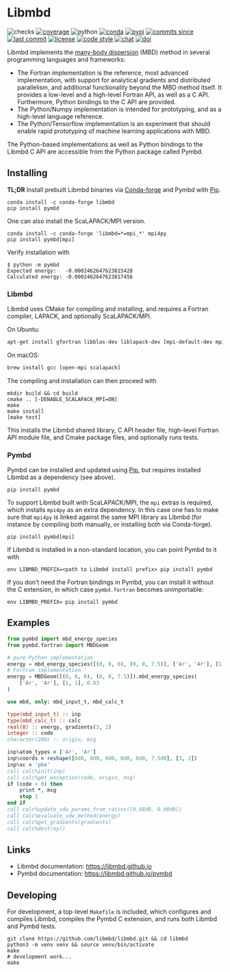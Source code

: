 # Libmbd

![checks](https://img.shields.io/github/checks-status/libmbd/libmbd/master.svg)
[![coverage](https://img.shields.io/codecov/c/github/libmbd/libmbd.svg)](https://codecov.io/gh/libmbd/libmbd)
![python](https://img.shields.io/pypi/pyversions/pymbd.svg)
[![conda](https://img.shields.io/conda/vn/conda-forge/libmbd.svg)](https://anaconda.org/conda-forge/libmbd)
[![pypi](https://img.shields.io/pypi/v/pymbd.svg)](https://pypi.org/project/pymbd/)
[![commits since](https://img.shields.io/github/commits-since/libmbd/libmbd/latest.svg)](https://github.com/libmbd/libmbd/releases)
[![last commit](https://img.shields.io/github/last-commit/libmbd/libmbd.svg)](https://github.com/libmbd/libmbd/commits/master)
[![license](https://img.shields.io/github/license/libmbd/libmbd.svg)](https://github.com/libmbd/libmbd/blob/master/LICENSE)
[![code style](https://img.shields.io/badge/code%20style-black-202020.svg)](https://github.com/ambv/black)
[![chat](https://img.shields.io/gitter/room/libmbd/community)](https://gitter.im/libmbd/community)
[![doi](https://img.shields.io/badge/doi-10.5281%2Fzenodo.594879-blue)](http://doi.org/10.5281/zenodo.594879)

Libmbd implements the [many-body dispersion](http://dx.doi.org/10.1063/1.4865104) (MBD) method in several programming languages and frameworks:

- The Fortran implementation is the reference, most advanced implementation, with support for analytical gradients and distributed parallelism, and additional functionality beyond the MBD method itself. It provides a low-level and a high-level Fortran API, as well as a C API. Furthermore, Python bindings to the C API are provided.
- The Python/Numpy implementation is intended for prototyping, and as a high-level language reference.
- The Python/Tensorflow implementation is an experiment that should enable rapid prototyping of machine learning applications with MBD.

The Python-based implementations as well as Python bindings to the Libmbd C API are accessible from the Python package called Pymbd.

## Installing

**TL;DR** Install prebuilt Libmbd binaries via [Conda-forge](https://conda-forge.org) and Pymbd with [Pip](https://pip.pypa.io/en/stable/quickstart/).

```
conda install -c conda-forge libmbd
pip install pymbd
```

One can also install the ScaLAPACK/MPI version.

```
conda install -c conda-forge 'libmbd=*=mpi_*' mpi4py
pip install pymbd[mpi]
```

Verify installation with

```
$ python -m pymbd
Expected energy:   -0.0002462647623815428
Calculated energy: -0.0002462647623817456
```

###  Libmbd

Libmbd uses CMake for compiling and installing, and requires a Fortran compiler, LAPACK, and optionally ScaLAPACK/MPI.

On Ubuntu:

```bash
apt-get install gfortran libblas-dev liblapack-dev [mpi-default-dev mpi-default-bin libscalapack-mpi-dev]
```

On macOS:

```bash
brew install gcc [open-mpi scalapack]
```

The compiling and installation can then proceed with

```
mkdir build && cd build
cmake .. [-DENABLE_SCALAPACK_MPI=ON]
make
make install
[make test]
```

This installs the Libmbd shared library, C API header file,  high-level Fortran API module file, and Cmake package files, and optionally runs tests.

### Pymbd

Pymbd can be installed and updated using [Pip](https://pip.pypa.io/en/stable/quickstart/), but requires installed Libmbd as a dependency (see above).

```
pip install pymbd
```

To support Libmbd built with ScaLAPACK/MPI, the `mpi` extras is required, which installs `mpi4py` as an extra dependency. In this case one has to make sure that `mpi4py` is linked against the same MPI library as Libmbd (for instance by compiling both manually, or installing both via Conda-forge).

```
pip install pymbd[mpi]
```

If Libmbd is installed in a non-standard location, you can point Pymbd to it with

```
env LIBMBD_PREFIX=<path to Libmbd install prefix> pip install pymbd
```

If you don’t need the Fortran bindings in Pymbd, you can install it without the C extension, in which case `pymbd.fortran` becomes unimportable:

```
env LIBMBD_PREFIX= pip install pymbd
```


## Examples

```python
from pymbd import mbd_energy_species
from pymbd.fortran import MBDGeom

# pure Python implementation
energy = mbd_energy_species([(0, 0, 0), (0, 0, 7.5)], ['Ar', 'Ar'], [1, 1], 0.83)
# Fortran implementation
energy = MBDGeom([(0, 0, 0), (0, 0, 7.5)]).mbd_energy_species(
    ['Ar', 'Ar'], [1, 1], 0.83
)
```

```fortran
use mbd, only: mbd_input_t, mbd_calc_t

type(mbd_input_t) :: inp
type(mbd_calc_t) :: calc
real(8) :: energy, gradients(3, 2)
integer :: code
character(200) :: origin, msg

inp%atom_types = ['Ar', 'Ar']
inp%coords = reshape([0d0, 0d0, 0d0, 0d0, 0d0, 7.5d0], [3, 2])
inp%xc = 'pbe'
call calc%init(inp)
call calc%get_exception(code, origin, msg)
if (code > 0) then
    print *, msg
    stop 1
end if
call calc%update_vdw_params_from_ratios([0.98d0, 0.98d0])
call calc%evaluate_vdw_method(energy)
call calc%get_gradients(gradients)
call calc%destroy()
```

## Links

- Libmbd documentation: https://libmbd.github.io
- Pymbd documentation: https://libmbd.github.io/pymbd

## Developing

For development, a top-level `Makefile` is included, which configures and compiles Libmbd, compiles the Pymbd C extension, and runs both Libmbd and Pymbd tests.

```
git clone https://github.com/libmbd/libmbd.git && cd libmbd
python3 -m venv venv && source venv/bin/activate
make
# development work...
make
```
